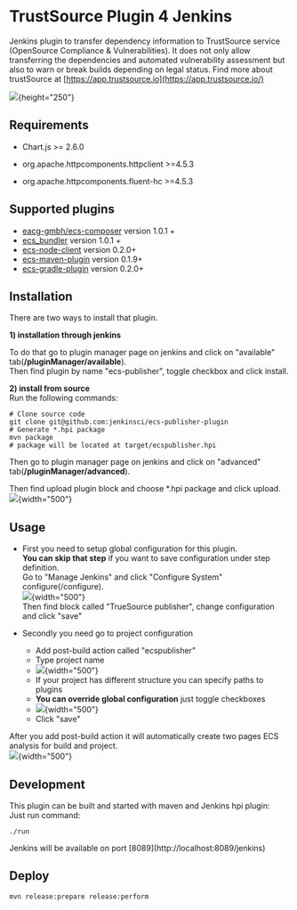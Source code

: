 # TrustSource Plugin 4 Jenkins

Jenkins plugin to transfer dependency information to TrustSource service
(OpenSource Compliance & Vulnerabilities). It does not only allow
transferring the dependencies and automated vulnerability assessment but
also to warn or break builds depending on legal status. Find more about
trustSource at [https://app.trustsource.io](https://app.trustsource.io/)

![](https://raw.githubusercontent.com/jenkinsci/ecs-publisher-plugin/master/doc/img/jenkins-ecs-analysis.png){height="250"}  

## Requirements

-   Chart.js \>= 2.6.0  

-   org.apache.httpcomponents.httpclient \>=4.5.3  

-   org.apache.httpcomponents.fluent-hc \>=4.5.3  

## Supported plugins

-   [eacg-gmbh/ecs-composer](https://github.com/eacg-gmbh/ecs-composer) version
    1.0.1 +  
-   [ecs\_bundler](https://github.com/eacg-gmbh/ecs-bundler) version
    1.0.1 +
-   [ecs-node-client](https://github.com/eacg-gmbh/ecs-node-client)
    version 0.2.0+
-   [ecs-maven-plugin](https://github.com/eacg-gmbh/ecs-mvn-plugin)
    version 0.1.9+
-   [ecs-gradle-plugin](https://github.com/eacg-gmbh/ecs-gradle-plugin)
    version 0.2.0+ 

## Installation

There are two ways to install that plugin.  
  
**1) installation through jenkins**  
  
To do that go to plugin manager page on jenkins and click on "available"
tab(**/pluginManager/available**).  
Then find plugin by name "ecs-publisher", toggle checkbox and click
install.  
  
**2) install from source**  
Run the following commands:

  

    # Clone source code
    git clone git@github.com:jenkinsci/ecs-publisher-plugin
    # Generate *.hpi package
    mvn package
    # package will be located at target/ecspublisher.hpi

  

Then go to plugin manager page on jenkins and click on "advanced"
tab(**/pluginManager/advanced**).  
  
Then find upload plugin block and choose \*.hpi package and click
upload.  
![](https://raw.githubusercontent.com/jenkinsci/ecs-publisher-plugin/master/doc/img/jenkins-upload-plugin.png){width="500"}

## Usage

-   First you need to setup global configuration for this plugin.  
    **You can skip that step** if you want to save configuration under
    step definition.  
    Go to "Manage Jenkins" and click "Configure System"
    configure(/configure).  
    ![](https://raw.githubusercontent.com/jenkinsci/ecs-publisher-plugin/master/doc/img/jenkins-global-config.png){width="500"}  
    Then find block called "TrueSource publisher", change configuration
    and click "save"  
      
-   Secondly you need go to project configuration
    -   Add post-build action called "ecspublisher"
    -   Type project name
    -   ![](https://raw.githubusercontent.com/jenkinsci/ecs-publisher-plugin/master/doc/img/jenkins-post-build-action-closed.png){width="500"}
    -   If your project has different structure you can specify paths to
        plugins
    -   **You can override global configuration** just toggle checkboxes
    -   ![](https://raw.githubusercontent.com/jenkinsci/ecs-publisher-plugin/master/doc/img/jenkins-post-build-action-open.png){width="500"}
    -   Click "save"

  
After you add post-build action it will automatically create two pages
ECS analysis for build and project.  
![](https://raw.githubusercontent.com/jenkinsci/ecs-publisher-plugin/master/doc/img/jenkins-ecs-analysis.png){width="500"}

## Development

This plugin can be built and started with maven and Jenkins hpi
plugin:  
Just run command:  

    ./run

Jenkins will be available on port
\[8089\](http://localhost:8089/jenkins)

## Deploy

  

    mvn release:prepare release:perform

  

  
